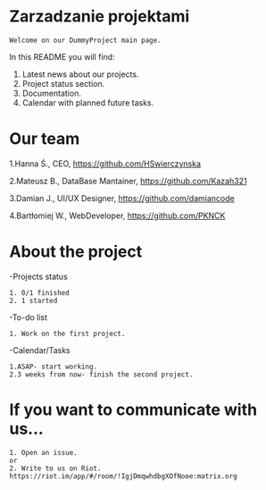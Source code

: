 # Zarzadzanie projektami

	Welcome on our DummyProject main page.
In this README you will find:
  1. Latest news about our projects.
  2. Project status section.
  3. Documentation.
  4. Calendar with planned future tasks.


# Our team

1.Hanna Ś., CEO, https://github.com/HSwierczynska

2.Mateusz B., DataBase Mantainer, https://github.com/Kazah321

3.Damian J., UI/UX Designer, https://github.com/damiancode

4.Bartłomiej W., WebDeveloper, https://github.com/PKNCK


# About the project

-Projects status


	1. 0/1 finished
	2. 1 started

-To-do list


	1. Work on the first project.

-Calendar/Tasks


	1.ASAP- start working.
	2.3 weeks from now- finish the second project.


# If you want to communicate with us...

	1. Open an issue.
	or
	2. Write to us on Riot.
	https://riot.im/app/#/room/!IgjDmqwhdbgXOfNooe:matrix.org
